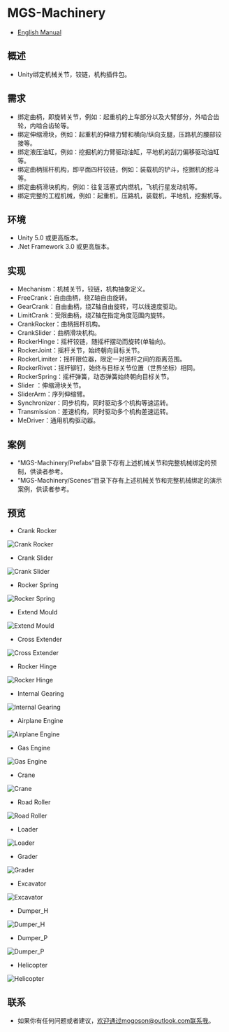 ﻿# MGS-Machinery
- [English Manual](./README.md)

## 概述
- Unity绑定机械关节，铰链，机构插件包。

## 需求
- 绑定曲柄，即旋转关节，例如：起重机的上车部分以及大臂部分，外啮合齿轮，内啮合齿轮等。
- 绑定伸缩滑块，例如：起重机的伸缩力臂和横向/纵向支腿，压路机的腰部铰接等。
- 绑定液压油缸，例如：挖掘机的力臂驱动油缸，平地机的刮刀偏移驱动油缸等。
- 绑定曲柄摇杆机构，即平面四杆铰链，例如：装载机的铲斗，挖掘机的挖斗等。
- 绑定曲柄滑块机构，例如：往复活塞式内燃机，飞机行星发动机等。
- 绑定完整的工程机械，例如：起重机，压路机，装载机，平地机，挖掘机等。

## 环境
- Unity 5.0 或更高版本。
- .Net Framework 3.0 或更高版本。

## 实现
- Mechanism：机械关节，铰链，机构抽象定义。
- FreeCrank：自由曲柄，绕Z轴自由旋转。
- GearCrank：自由曲柄，绕Z轴自由旋转，可以线速度驱动。
- LimitCrank：受限曲柄，绕Z轴在指定角度范围内旋转。
- CrankRocker：曲柄摇杆机构。
- CrankSlider：曲柄滑块机构。
- RockerHinge：摇杆铰链，随摇杆摆动而旋转(单轴向)。
- RockerJoint：摇杆关节，始终朝向目标关节。
- RockerLimiter：摇杆限位器，限定一对摇杆之间的距离范围。
- RockerRivet：摇杆铆钉，始终与目标关节位置（世界坐标）相同。
- RockerSpring：摇杆弹簧，动态弹簧始终朝向目标关节。
- Slider ：伸缩滑块关节。
- SliderArm：序列伸缩臂。
- Synchronizer：同步机构，同时驱动多个机构等速运转。
- Transmission：差速机构，同时驱动多个机构差速运转。
- MeDriver：通用机构驱动器。

## 案例
- “MGS-Machinery/Prefabs”目录下存有上述机械关节和完整机械绑定的预制，供读者参考。
- “MGS-Machinery/Scenes”目录下存有上述机械关节和完整机械绑定的演示案例，供读者参考。

## 预览
- Crank Rocker

![Crank Rocker](./Attachments/README_Image/CrankRocker.gif)

- Crank Slider

![Crank Slider](./Attachments/README_Image/CrankSlider.gif)

- Rocker Spring

![Rocker Spring](./Attachments/README_Image/RockerSpring.gif)

- Extend Mould

![Extend Mould](./Attachments/README_Image/ExtendMould.gif)

- Cross Extender

![Cross Extender](./Attachments/README_Image/CrossExtender.gif)

- Rocker Hinge

![Rocker Hinge](./Attachments/README_Image/RockerHinge.gif)

- Internal Gearing

![Internal Gearing](./Attachments/README_Image/InternalGearing.gif)

- Airplane Engine

![Airplane Engine](./Attachments/README_Image/AirplaneEngine.gif)

- Gas Engine

![Gas Engine](./Attachments/README_Image/GasEngine.gif)

- Crane

![Crane](./Attachments/README_Image/Crane.gif)

- Road Roller

![Road Roller](./Attachments/README_Image/RoadRoller.gif)

- Loader

![Loader](./Attachments/README_Image/Loader.gif)

- Grader

![Grader](./Attachments/README_Image/Grader.gif)

- Excavator

![Excavator](./Attachments/README_Image/Excavator.gif)

- Dumper_H

![Dumper_H](./Attachments/README_Image/Dumper_H.gif)

- Dumper_P

![Dumper_P](./Attachments/README_Image/Dumper_P.gif)

- Helicopter

![Helicopter](./Attachments/README_Image/Helicopter.gif)

## 联系
- 如果你有任何问题或者建议，欢迎通过mogoson@outlook.com联系我。